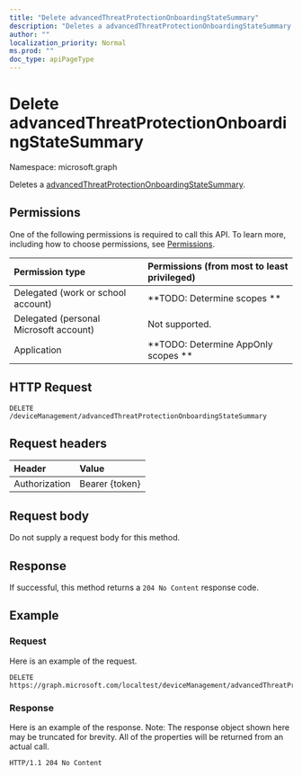 ```yaml
---
title: "Delete advancedThreatProtectionOnboardingStateSummary"
description: "Deletes a advancedThreatProtectionOnboardingStateSummary."
author: ""
localization_priority: Normal
ms.prod: ""
doc_type: apiPageType
---
```


# Delete advancedThreatProtectionOnboardingStateSummary

Namespace: microsoft.graph

Deletes a [advancedThreatProtectionOnboardingStateSummary](../resources/advancedthreatprotectiononboardingstatesummary.md).

## Permissions
One of the following permissions is required to call this API. To learn more, including how to choose permissions, see [Permissions](/concepts/permissions-reference.md).

|Permission type|Permissions (from most to least privileged)|
|:---|:---|
|Delegated (work or school account)|**TODO: Determine scopes **|
|Delegated (personal Microsoft account)|Not supported.|
|Application|**TODO: Determine AppOnly scopes **|

## HTTP Request
<!-- {
  "blockType": "ignored"
}
-->
``` http
DELETE /deviceManagement/advancedThreatProtectionOnboardingStateSummary
```

## Request headers
|Header|Value|
|:---|:---|
|Authorization|Bearer {token}|

## Request body
Do not supply a request body for this method.

## Response
If successful, this method returns a `204 No Content` response code.

## Example

### Request
Here is an example of the request.
<!-- {
  "blockType": "request",
  "name": "delete_advancedthreatprotectiononboardingstatesummary"
}
-->
``` http
DELETE https://graph.microsoft.com/localtest/deviceManagement/advancedThreatProtectionOnboardingStateSummary
```

### Response
Here is an example of the response. Note: The response object shown here may be truncated for brevity. All of the properties will be returned from an actual call.
<!-- {
  "blockType": "response",
  "truncated": true
}
-->
``` http
HTTP/1.1 204 No Content
```

